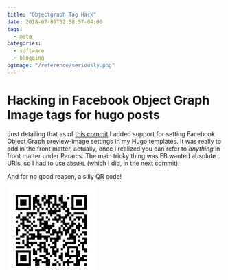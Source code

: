 ```yaml
---
title: "Objectgraph Tag Hack"
date: 2018-07-09T02:58:57-04:00
tags:
  - meta
categories:
  - software
  - blogging
ogimage: "/reference/seriously.png"
---
```

# Hacking in Facebook Object Graph Image tags for hugo posts

Just detailing that as of [this commit](https://github.com/arrjay/arrjay.github.io/commit/c3568fa29855a6e94c750cac4388fcd26d1b09f0) I added support for setting Facebook Object Graph preview-image settings in my Hugo templates. It was
really to add in the front matter, actually, once I realized you can refer to _anything_ in front matter under Params. The main tricky thing was FB wanted absolute URIs, so I had to use `absURL` (which I did, in the next commit).

And for no good reason, a silly QR code!

![are you seriously reading this](/reference/seriously.png "are you seriously reading this")
